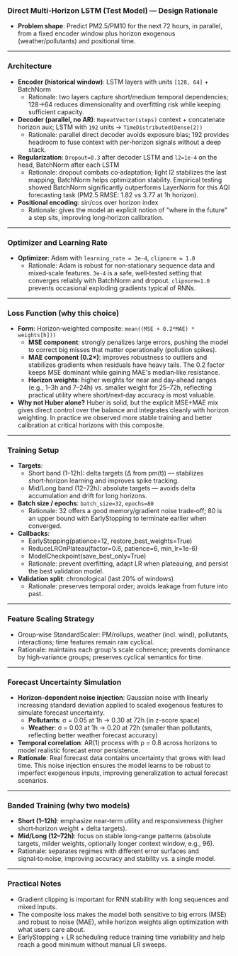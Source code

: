 ### Direct Multi‑Horizon LSTM (Test Model) — Design Rationale

- **Problem shape**: Predict PM2.5/PM10 for the next 72 hours, in parallel, from a fixed encoder window plus horizon exogenous (weather/pollutants) and positional time.

---

### Architecture
- **Encoder (historical window)**: LSTM layers with units `[128, 64]` + BatchNorm
  - Rationale: two layers capture short/medium temporal dependencies; 128→64 reduces dimensionality and overfitting risk while keeping sufficient capacity.
- **Decoder (parallel, no AR)**: `RepeatVector(steps)` context + concatenate horizon aux; LSTM with `192` units → `TimeDistributed(Dense(2))`
  - Rationale: parallel direct decoder avoids exposure bias; 192 provides headroom to fuse context with per‑horizon signals without a deep stack.
- **Regularization**: `Dropout=0.3` after decoder LSTM and `l2=1e-4` on the head, BatchNorm after each LSTM
  - Rationale: dropout combats co‑adaptation; light l2 stabilizes the last mapping; BatchNorm helps optimization stability. Empirical testing showed BatchNorm significantly outperforms LayerNorm for this AQI forecasting task (PM2.5 RMSE: 1.82 vs 3.77 at 1h horizon).
- **Positional encoding**: sin/cos over horizon index
  - Rationale: gives the model an explicit notion of "where in the future" a step sits, improving long‑horizon calibration.

---

### Optimizer and Learning Rate
- **Optimizer**: Adam with `learning_rate = 3e-4`, `clipnorm = 1.0`
  - Rationale: Adam is robust for non‑stationary sequence data and mixed‑scale features. `3e-4` is a safe, well‑tested setting that converges reliably with BatchNorm and dropout. `clipnorm=1.0` prevents occasional exploding gradients typical of RNNs.

---

### Loss Function (why this choice)
- **Form**: Horizon‑weighted composite: `mean((MSE + 0.2*MAE) * weights[h]))`
  - **MSE component**: strongly penalizes large errors, pushing the model to correct big misses that matter operationally (pollution spikes).
  - **MAE component (0.2×)**: improves robustness to outliers and stabilizes gradients when residuals have heavy tails. The 0.2 factor keeps MSE dominant while gaining MAE's median‑like resistance.
  - **Horizon weights**: higher weights for near and day‑ahead ranges (e.g., 1–3h and 7–24h) vs. smaller weight for 25–72h, reflecting practical utility where short/next‑day accuracy is most valuable.
- **Why not Huber alone?** Huber is solid, but the explicit MSE+MAE mix gives direct control over the balance and integrates cleanly with horizon weighting. In practice we observed more stable training and better calibration at critical horizons with this composite.

---

### Training Setup
- **Targets**:
  - Short band (1–12h): delta targets (Δ from pm(t)) — stabilizes short‑horizon learning and improves spike tracking.
  - Mid/Long band (12–72h): absolute targets — avoids delta accumulation and drift for long horizons.
- **Batch size / epochs**: `batch_size=32`, `epochs=80`
  - Rationale: 32 offers a good memory/gradient noise trade‑off; 80 is an upper bound with EarlyStopping to terminate earlier when converged.
- **Callbacks**:
  - EarlyStopping(patience=12, restore_best_weights=True)
  - ReduceLROnPlateau(factor=0.6, patience=6, min_lr=1e-6)
  - ModelCheckpoint(save_best_only=True)
  - Rationale: prevent overfitting, adapt LR when plateauing, and persist the best validation model.
- **Validation split**: chronological (last 20% of windows)
  - Rationale: preserves temporal order; avoids leakage from future into past.

---

### Feature Scaling Strategy
- Group‑wise StandardScaler: PM/rollups, weather (incl. wind), pollutants, interactions; time features remain raw cyclical.
- Rationale: maintains each group's scale coherence; prevents dominance by high‑variance groups; preserves cyclical semantics for time.

---

### Forecast Uncertainty Simulation
- **Horizon-dependent noise injection**: Gaussian noise with linearly increasing standard deviation applied to scaled exogenous features to simulate forecast uncertainty.
  - **Pollutants**: σ = 0.05 at 1h → 0.30 at 72h (in z-score space)
  - **Weather**: σ = 0.03 at 1h → 0.20 at 72h (smaller than pollutants, reflecting better weather forecast accuracy)
- **Temporal correlation**: AR(1) process with ρ = 0.8 across horizons to model realistic forecast error persistence.
- **Rationale**: Real forecast data contains uncertainty that grows with lead time. This noise injection ensures the model learns to be robust to imperfect exogenous inputs, improving generalization to actual forecast scenarios.

---

### Banded Training (why two models)
- **Short (1–12h)**: emphasize near‑term utility and responsiveness (higher short‑horizon weight + delta targets).
- **Mid/Long (12–72h)**: focus on stable long‑range patterns (absolute targets, milder weights, optionally longer context window, e.g., 96).
- Rationale: separates regimes with different error surfaces and signal‑to‑noise, improving accuracy and stability vs. a single model.

---

### Practical Notes
- Gradient clipping is important for RNN stability with long sequences and mixed inputs.
- The composite loss makes the model both sensitive to big errors (MSE) and robust to noise (MAE), while horizon weights align optimization with what users care about.
- EarlyStopping + LR scheduling reduce training time variability and help reach a good minimum without manual LR sweeps.


